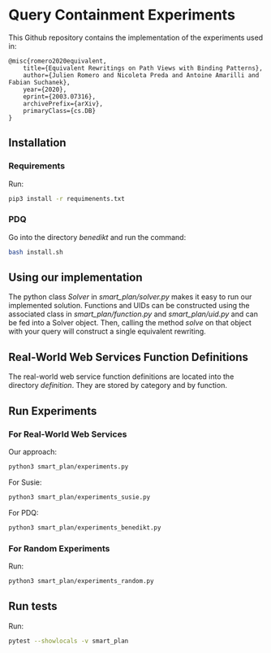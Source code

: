 # Query Containment Experiments

This Github repository contains the implementation of the experiments used in:

```
@misc{romero2020equivalent,
    title={Equivalent Rewritings on Path Views with Binding Patterns},
    author={Julien Romero and Nicoleta Preda and Antoine Amarilli and Fabian Suchanek},
    year={2020},
    eprint={2003.07316},
    archivePrefix={arXiv},
    primaryClass={cs.DB}
}
```

## Installation

### Requirements

Run:

```bash
pip3 install -r requimenents.txt
```

### PDQ

Go into the directory *benedikt* and run the command:

```bash
bash install.sh
```

## Using our implementation

The python class *Solver* in *smart_plan/solver.py* makes it easy to run our implemented solution. Functions and UIDs can be constructed using the associated class in *smart_plan/function.py* and *smart_plan/uid.py* and can be fed into a Solver object. Then, calling the method *solve* on that object with your query will construct a single equivalent rewriting.

## Real-World Web Services Function Definitions

The real-world web service function definitions are located into the directory *definition*. They are stored by category and by function.

## Run Experiments

### For Real-World Web Services

Our approach:

```bash
python3 smart_plan/experiments.py 
```

For Susie:

```bash
python3 smart_plan/experiments_susie.py
```

For PDQ:

```bash
python3 smart_plan/experiments_benedikt.py 
```


### For Random Experiments

Run:

```bash
python3 smart_plan/experiments_random.py
```

## Run tests

Run:

```bash
pytest --showlocals -v smart_plan
```
